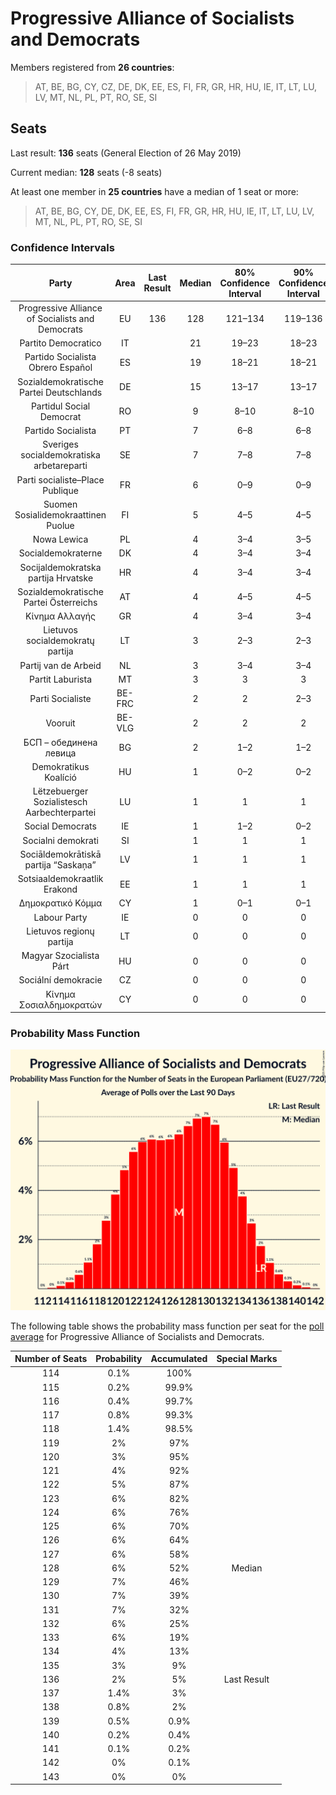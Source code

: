 # Progressive Alliance of Socialists and Democrats

Members registered from **26 countries**:

> AT, BE, BG, CY, CZ, DE, DK, EE, ES, FI, FR, GR, HR, HU, IE, IT, LT, LU, LV, MT, NL, PL, PT, RO, SE, SI

## Seats

Last result: **136** seats (General Election of 26 May 2019)

Current median: **128** seats (-8 seats)

At least one member in **25 countries** have a median of 1 seat or more:

> AT, BE, BG, CY, DE, DK, EE, ES, FI, FR, GR, HR, HU, IE, IT, LT, LU, LV, MT, NL, PL, PT, RO, SE, SI

### Confidence Intervals

| Party | Area | Last Result | Median | 80% Confidence Interval | 90% Confidence Interval | 95% Confidence Interval | 99% Confidence Interval |
|:-----:|:----:|:-----------:|:------:|:-----------------------:|:-----------------------:|:-----------------------:|:-----------------------:|
| Progressive Alliance of Socialists and Democrats | EU | 136 | 128 | 121–134 | 119–136 | 118–137 | 116–139 |
| Partito Democratico | IT | | 21 | 19–23 | 18–23 | 18–24 | 17–25 |
| Partido Socialista Obrero Español | ES | | 19 | 18–21 | 18–21 | 17–22 | 17–22 |
| Sozialdemokratische Partei Deutschlands | DE | | 15 | 13–17 | 13–17 | 13–18 | 13–19 |
| Partidul Social Democrat | RO | | 9 | 8–10 | 8–10 | 7–10 | 7–11 |
| Partido Socialista | PT | | 7 | 6–8 | 6–8 | 6–8 | 5–8 |
| Sveriges socialdemokratiska arbetareparti | SE | | 7 | 7–8 | 7–8 | 7–8 | 7–8 |
| Parti socialiste–Place Publique | FR | | 6 | 0–9 | 0–9 | 0–10 | 0–10 |
| Suomen Sosialidemokraattinen Puolue | FI | | 5 | 4–5 | 4–5 | 4–5 | 4–5 |
| Nowa Lewica | PL | | 4 | 3–4 | 3–5 | 2–5 | 0–5 |
| Socialdemokraterne | DK | | 4 | 3–4 | 3–4 | 3–4 | 3–5 |
| Socijaldemokratska partija Hrvatske | HR | | 4 | 3–4 | 3–4 | 3–4 | 3–5 |
| Sozialdemokratische Partei Österreichs | AT | | 4 | 4–5 | 4–5 | 4–5 | 3–5 |
| Κίνημα Αλλαγής | GR | | 4 | 3–4 | 3–4 | 3–4 | 3–5 |
| Lietuvos socialdemokratų partija | LT | | 3 | 2–3 | 2–3 | 2–3 | 2–4 |
| Partij van de Arbeid | NL | | 3 | 3–4 | 3–4 | 3–4 | 2–4 |
| Partit Laburista | MT | | 3 | 3 | 3 | 3 | 3 |
| Parti Socialiste | BE-FRC | | 2 | 2 | 2–3 | 2–3 | 2–3 |
| Vooruit | BE-VLG | | 2 | 2 | 2 | 2 | 1–3 |
| БСП – обединена левица | BG | | 2 | 1–2 | 1–2 | 1–2 | 0–2 |
| Demokratikus Koalíció | HU | | 1 | 0–2 | 0–2 | 0–2 | 0–2 |
| Lëtzebuerger Sozialistesch Aarbechterpartei | LU | | 1 | 1 | 1 | 1 | 1 |
| Social Democrats | IE | | 1 | 1–2 | 0–2 | 0–2 | 0–2 |
| Socialni demokrati | SI | | 1 | 1 | 1 | 1 | 0–1 |
| Sociāldemokrātiskā partija “Saskaņa” | LV | | 1 | 1 | 1 | 0–1 | 0–1 |
| Sotsiaaldemokraatlik Erakond | EE | | 1 | 1 | 1 | 1 | 0–2 |
| Δημοκρατικό Κόμμα | CY | | 1 | 0–1 | 0–1 | 0–1 | 0–1 |
| Labour Party | IE | | 0 | 0 | 0 | 0–1 | 0–1 |
| Lietuvos regionų partija | LT | | 0 | 0 | 0 | 0 | 0–1 |
| Magyar Szocialista Párt | HU | | 0 | 0 | 0 | 0 | 0 |
| Sociální demokracie | CZ | | 0 | 0 | 0 | 0 | 0 |
| Κίνημα Σοσιαλδημοκρατών | CY | | 0 | 0 | 0 | 0 | 0 |

### Probability Mass Function

![Graph with seats probability mass function not yet produced](average-2025-02-28-seats-pmf-progressiveallianceofsocialistsanddemocrats.png "Seats Probability Mass Function")

The following table shows the probability mass function per seat for the [poll average](average-2025-02-28.html) for Progressive Alliance of Socialists and Democrats.

| Number of Seats | Probability | Accumulated | Special Marks |
|:---------------:|:-----------:|:-----------:|:-------------:|
| 114 | 0.1% | 100% |  |
| 115 | 0.2% | 99.9% |  |
| 116 | 0.4% | 99.7% |  |
| 117 | 0.8% | 99.3% |  |
| 118 | 1.4% | 98.5% |  |
| 119 | 2% | 97% |  |
| 120 | 3% | 95% |  |
| 121 | 4% | 92% |  |
| 122 | 5% | 87% |  |
| 123 | 6% | 82% |  |
| 124 | 6% | 76% |  |
| 125 | 6% | 70% |  |
| 126 | 6% | 64% |  |
| 127 | 6% | 58% |  |
| 128 | 6% | 52% | Median |
| 129 | 7% | 46% |  |
| 130 | 7% | 39% |  |
| 131 | 7% | 32% |  |
| 132 | 6% | 25% |  |
| 133 | 6% | 19% |  |
| 134 | 4% | 13% |  |
| 135 | 3% | 9% |  |
| 136 | 2% | 5% | Last Result |
| 137 | 1.4% | 3% |  |
| 138 | 0.8% | 2% |  |
| 139 | 0.5% | 0.9% |  |
| 140 | 0.2% | 0.4% |  |
| 141 | 0.1% | 0.2% |  |
| 142 | 0% | 0.1% |  |
| 143 | 0% | 0% |  |


